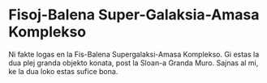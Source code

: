 # Fisoj-Balena Super-Galaksia-Amasa Komplekso

Ni fakte logas en la Fis-Balena Supergalaksi-Amasa Komplekso. Gi estas la dua
plej granda objekto konata, post la Sloan-a Granda Muro. Sajnas al mi, ke la dua
loko estas sufice bona.
